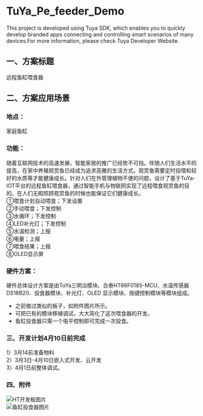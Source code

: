 # TuYa_Pe_feeder_Demo
This project is developed using Tuya SDK, which enables you to quickly develop branded apps connecting and controlling smart scenarios of many devices.For more information, please check Tuya Developer Website.
## 一、方案标题
远程鱼缸喂食器
## 二、方案应用场景
### 地点：
家庭鱼缸
### 功能：
随着互联网技术的高速发展，智能家居的推广已经势不可挡。伴随人们生活水平的提高，在家中养殖观赏鱼已经成为追求高雅的生活方式。观赏鱼需要定时投喂和较好的水质等才能健康成长。针对人们在外管理植物不便的问题，设计了基于TuYa-IOT平台的远程鱼缸喂食器，通过智能手机与物联网实现了远程喂食观赏鱼的目的。在人们无暇照顾观赏鱼的时候也能保证它们健康成长。<br>
①喂食计划自动喂食；下发设置<br>
②手动喂食；下发控制<br>
③水循环；下发控制<br>
④LED补光灯；下发控制<br>
⑤水温检测；上报<br>
⑥电量；上报<br>
⑦喂食结果；上报<br>
⑧OLED显示屏
### 硬件方案：
硬件总体设计方案是由TuYa三明治模块、合泰HT66F0185-MCU、水温传感器DS18B20、投食器模块、补光灯、OLED 显示模块、按键控制模块等模块组成。<br>
* 之前做过类似的板子，如附件图片所示。<br>
* 可把已有的模块移植调试，大大简化了这次喂食器的开发。<br>
* 鱼缸投食器只需一个电平控制即可完成一次投食。<br>
### 三、开发计划4月10日前完成
1）3月14前准备物料<br>
2）3月3日-4月10日嵌入式开发、云开发<br>
3）4月1日前整体调试。<br>
### 四、附件
![HT开发板图片](https://github.com/vikingGit66/TuYa_Pet_Feeder_FishTank_Demo/blob/master/HT%E5%BC%80%E5%8F%91%E6%9D%BF.jpg) <br>
![鱼缸投食器图片](https://github.com/vikingGit66/TuYa_Pet_Feeder_FishTank_Demo/blob/master/%E9%B1%BC%E7%BC%B8%E6%8A%95%E9%A3%9F%E5%99%A8.jpg)<br>
